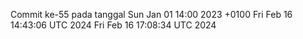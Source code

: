 Commit ke-55 pada tanggal Sun Jan 01 14:00 2023 +0100
Fri Feb 16 14:43:06 UTC 2024
Fri Feb 16 17:08:34 UTC 2024
